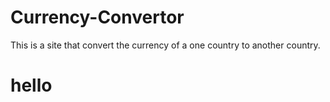 # Currency-Convertor
This is a site that convert the currency of a one country to another country.

# hello